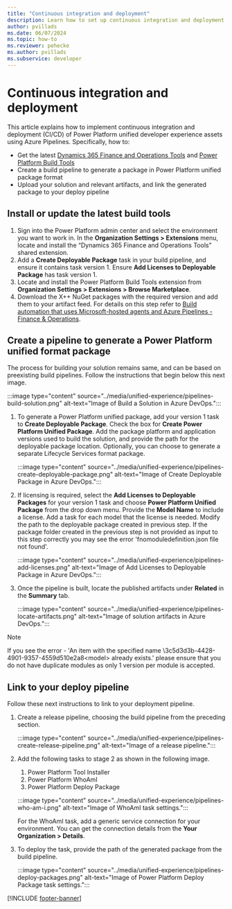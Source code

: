 ```yaml
---
title: "Continuous integration and deployment"
description: Learn how to set up continuous integration and deployment using Azure Pipelines.
author: pvillads
ms.date: 06/07/2024
ms.topic: how-to
ms.reviewer: pehecke
ms.author: pvillads
ms.subservice: developer
---
```


# Continuous integration and deployment

This article explains how to implement continuous integration and deployment (CI/CD) of Power Platform unified developer experience assets using Azure Pipelines. Specifically, how to:

- Get the latest [Dynamics 365 Finance and Operations Tools](https://marketplace.visualstudio.com/items?itemName=Dyn365FinOps.dynamics365-finops-tools) and [Power Platform Build Tools](../../alm/devops-build-tools.md#get-microsoft-power-platform-build-tools)
- Create a build pipeline to generate a package in Power Platform unified package format
- Upload your solution and relevant artifacts, and link the generated package to your deploy pipeline

## Install or update the latest build tools

1. Sign into the Power Platform admin center and select the environment you want to work in. In the **Organization Settings > Extensions** menu, locate and install the “Dynamics 365 Finance and Operations Tools” shared extension.
1. Add a **Create Deployable Package** task in your build pipeline, and ensure it contains task version 1. Ensure **Add Licenses to Deployable Package** has task version 1.
1. Locate and install the Power Platform Build Tools extension from **Organization Settings > Extensions > Browse Marketplace**.
1. Download the X++ NuGet packages with the required version and add them to your artifact feed. For details on this step refer to [Build automation that uses Microsoft-hosted agents and Azure Pipelines - Finance & Operations](/dynamics365/fin-ops-core/dev-itpro/dev-tools/hosted-build-automation).

## Create a pipeline to generate a Power Platform unified format package

The process for building your solution remains same, and can be based on preexisting build pipelines. Follow the instructions that begin below this next image.

:::image type="content" source="../media/unified-experience/pipelines-build-solution.png" alt-text="Image of Build a Solution in Azure DevOps.":::

1. To generate a Power Platform unified package, add your version 1 task to **Create Deployable Package**. Check the box for **Create Power Platform Unified Package**. Add the package platform and application versions used to build the solution, and provide the path for the deployable package location.
Optionally, you can choose to generate a separate Lifecycle Services format package.

    :::image type="content" source="../media/unified-experience/pipelines-create-deployable-package.png" alt-text="Image of Create Deployable Package in Azure DevOps.":::

1. If licensing is required, select the **Add Licenses to Deployable Packages** for your version 1 task and choose **Power Platform Unified Package** from the drop down menu. Provide the **Model Name** to include a license. Add a task for each model that the license is needed. Modify the path to the deployable package created in previous step. If the package folder created in the previous step is not provided as input to this step correctly you may see the error 'fnomoduledefinition.json file not found'.

    :::image type="content" source="../media/unified-experience/pipelines-add-licenses.png" alt-text="Image of Add Licenses to Deployable Package in Azure DevOps.":::

1. Once the pipeline is built, locate the published artifacts under **Related** in the **Summary** tab.

    :::image type="content" source="../media/unified-experience/pipelines-locate-artifacts.png" alt-text="Image of solution artifacts in Azure DevOps.":::

> [!NOTE]
> If you see the error - 'An item with the specified name <initial drive path>\3c5d3d3b-4428-4901-9357-4559d510e2a8\<model> already exists.' please ensure that you do not have duplicate modules as only 1 version per module is accepted.

   
## Link to your deploy pipeline

Follow these next instructions to link to your deployment pipeline.

1. Create a release pipeline, choosing the build pipeline from the preceding section.

    :::image type="content" source="../media/unified-experience/pipelines-create-release-pipeline.png" alt-text="Image of a release pipeline.":::

1. Add the following tasks to stage 2 as shown in the following image.
    1. Power Platform Tool Installer
    1. Power Platform WhoAmI
    1. Power Platform Deploy Package

    :::image type="content" source="../media/unified-experience/pipelines-who-am-i.png" alt-text="Image of WhoAmI task settings.":::

    For the WhoAmI task, add a generic service connection for your environment. You can get the connection details from the **Your Organization > Details**.

1. To deploy the task, provide the path of the generated package from the build pipeline.

    :::image type="content" source="../media/unified-experience/pipelines-deploy-packages.png" alt-text="Image of Power Platform Deploy Package task settings.":::

[!INCLUDE [footer-banner](../../includes/footer-banner.md)]
